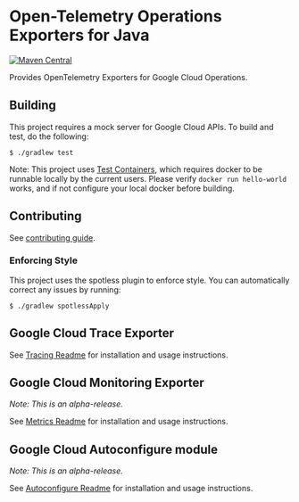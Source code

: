 # Open-Telemetry Operations Exporters for Java

[![Maven Central][maven-image]][maven-url]

Provides OpenTelemetry Exporters for Google Cloud Operations. 

## Building

This project requires a mock server for Google Cloud APIs.  To build and test, do the following:

```
$ ./gradlew test
```

Note: This project uses [Test Containers](http://testcontainers.org), which requires
docker to be runnable locally by the current users.  Please verify `docker run hello-world` works, and if not configure your local docker before building.


## Contributing

See [contributing guide](docs/contributing.md).


### Enforcing Style

This project uses the spotless plugin to enforce style.  You can automatically correct any issues by running:

```
$ ./gradlew spotlessApply
```


## Google Cloud Trace Exporter

See [Tracing Readme](exporters/trace/README.md) for installation and usage instructions.

## Google Cloud Monitoring Exporter

*Note: This is an alpha-release.*

See [Metrics Readme](exporters/metrics/README.md) for installation and usage instructions.

## Google Cloud Autoconfigure module

*Note: This is an alpha-release.*

See [Autoconfigure Readme](exporters/auto/README.md) for installation and usage instructions.


[maven-image]: https://img.shields.io/maven-central/v/com.google.cloud.opentelemetry/exporter-trace?color=dark-green
[maven-url]: https://central.sonatype.com/artifact/com.google.cloud.opentelemetry/exporter-trace
